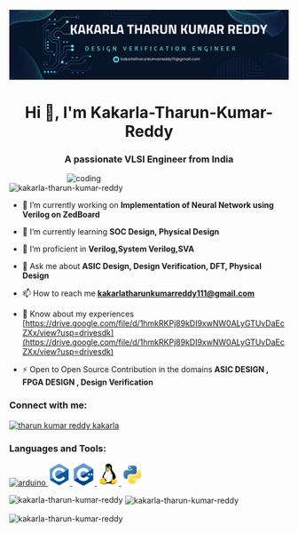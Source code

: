 ![logo](https://github.com/Kakarla-Tharun-Kumar-Reddy/Kakarla-Tharun-Kumar-Reddy/blob/main/Navy%20Blue%20Geometric%20Technology%20LinkedIn%20Banner.png)
<h1 align="center">Hi 👋, I'm Kakarla-Tharun-Kumar-Reddy</h1>
<h3 align="center">A passionate VLSI Engineer from India</h3>

<img align = "right" alt="coding" width="400" src="https://www.bing.com/th/id/OGC.201a0fce023b2b6590a6b18a4fdd4f16?pid=1.7&rurl=https%3a%2f%2fuser-images.githubusercontent.com%2f55389276%2f140866485-8fb1c876-9a8f-4d6a-98dc-08c4981eaf70.gif&ehk=8bWWNYb0o3fqqam6MMSArbyYp1SB54A0nfT%2b%2byALpi4%3d">
<p align="left"> <img src="https://komarev.com/ghpvc/?username=kakarla-tharun-kumar-reddy&label=Profile%20views&color=0e75b6&style=flat" alt="kakarla-tharun-kumar-reddy" /> </p>

- 🔭 I’m currently working on **Implementation of Neural Network using Verilog on ZedBoard**

- 🌱 I’m currently learning **SOC Design, Physical Design**

- 🤝 I’m proficient in **Verilog,System Verilog,SVA**

- 💬 Ask me about **ASIC Design, Design Verification, DFT, Physical Design**

- 📫 How to reach me **kakarlatharunkumarreddy111@gmail.com**

- 📄 Know about my experiences [https://drive.google.com/file/d/1hmkRKPj89kDI9xwNW0ALyGTUvDaEcZXx/view?usp=drivesdk](https://drive.google.com/file/d/1hmkRKPj89kDI9xwNW0ALyGTUvDaEcZXx/view?usp=drivesdk)

- ⚡ Open to Open Source Contribution  in the domains **ASIC DESIGN , FPGA DESIGN , Design Verification**

<h3 align="left">Connect with me:</h3>
<p align="left">
<a href="https://linkedin.com/in/tharun kumar reddy kakarla" target="blank"><img align="center" src="https://raw.githubusercontent.com/rahuldkjain/github-profile-readme-generator/master/src/images/icons/Social/linked-in-alt.svg" alt="tharun kumar reddy kakarla" height="30" width="40" /></a>
</p>

<h3 align="left">Languages and Tools:</h3>
<p align="left"> <a href="https://www.arduino.cc/" target="_blank" rel="noreferrer"> <img src="https://cdn.worldvectorlogo.com/logos/arduino-1.svg" alt="arduino" width="40" height="40"/> </a> <a href="https://www.cprogramming.com/" target="_blank" rel="noreferrer"> <img src="https://raw.githubusercontent.com/devicons/devicon/master/icons/c/c-original.svg" alt="c" width="40" height="40"/> </a> <a href="https://www.w3schools.com/cpp/" target="_blank" rel="noreferrer"> <img src="https://raw.githubusercontent.com/devicons/devicon/master/icons/cplusplus/cplusplus-original.svg" alt="cplusplus" width="40" height="40"/> </a> <a href="https://www.linux.org/" target="_blank" rel="noreferrer"> <img src="https://raw.githubusercontent.com/devicons/devicon/master/icons/linux/linux-original.svg" alt="linux" width="40" height="40"/> </a> <a href="https://www.python.org" target="_blank" rel="noreferrer"> <img src="https://raw.githubusercontent.com/devicons/devicon/master/icons/python/python-original.svg" alt="python" width="40" height="40"/> </a> </p>

<p><img align="left" src="https://github-readme-stats.vercel.app/api/top-langs?username=kakarla-tharun-kumar-reddy&show_icons=true&locale=en&layout=compact" alt="kakarla-tharun-kumar-reddy" /></p>

<p>&nbsp;<img align="center" src="https://github-readme-stats.vercel.app/api?username=kakarla-tharun-kumar-reddy&show_icons=true&locale=en" alt="kakarla-tharun-kumar-reddy" /></p>

<p><img align="center" src="https://github-readme-streak-stats.herokuapp.com/?user=kakarla-tharun-kumar-reddy&" alt="kakarla-tharun-kumar-reddy" /></p>
